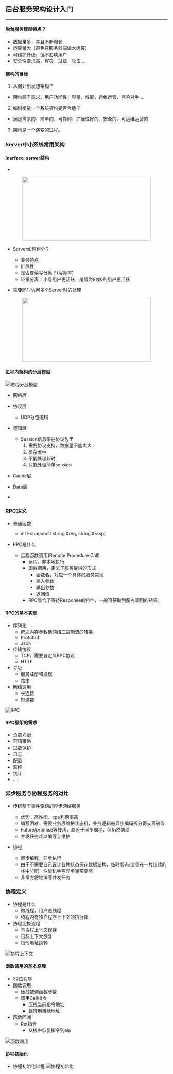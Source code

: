## 后台服务架构设计入门
------------

####  后台服务模型特点？
* 数据量多，并且不断增长
* 运算量大（避免在服务器端做大运算）
* 可维护升级，但不影响用户
* 安全性要求高，容灾，过载，攻击....

####  架构的目标
1. 从何处出发想架构？
* 架构源于需求。用户功能性，容量，性能，运维运营，竞争对手....

2. 如何衡量一个系统架构是否合适？
* 满足需求的、简单的、可靠的、扩展性好的、安全的、可运维运营的

3. 架构是一个演变的过程。

### Server中小系统常用架构
####  Inerface_server结构
* 
<div align = "center">
<img src="https://raw.githubusercontent.com/lengender/MarkdownPhotos/master/interface_server.png" width="400" height="200"/>
</div>

* Server如何划分？
	* 业务特点
	* 扩展性
	* 是否要读写分离？(写频率)
	* 轻重分离：小号用户更活跃，尾号为8或6的用户更活跃 


* 需要同时访问多个Server时的处理
<div align="center">
<img src = "https://raw.githubusercontent.com/lengender/MarkdownPhotos/master/inerface_server2.png" width="400" height="200">
</div>

#### 进程内架构的分层模型
![进程分层模型](https://raw.githubusercontent.com/lengender/MarkdownPhotos/master/%E8%BF%9B%E7%A8%8B%E5%88%86%E5%B1%82%E6%A8%A1%E5%9E%8B.png)


* 网络层
* 协议层
	* UDP分包逻辑
	
* 逻辑层
	* Session信息带在协议包里
		1. 需要协议支持，数据量不能太大
		2. 复杂度中
		3. 不能处理超时
		4. 只能处理简单session
		
* Cache层
* Data层
* 

### RPC定义
* 普通函数
	* int Echo(const string &req, string &resp)

* RPC是什么
	* 远程函数调用(Remote Procedure Call)
		* 远程，非本地执行
		* 函数调用，定义了服务提供的形式
			* 函数名，对应一个具体的服务实现
			* 输入参数
			* 输出参数
			* 返回值
		* RPC隐含了等待Response的特性，一般可获取到服务调用的结果。

#### RPC的基本实现
* 序列化
	* 解决内存参数到网络二进制流的转换
	* Protobuf
	* Json
* 传输协议
	* TCP，需要自定义RPC协议
	* HTTP
* 寻址
	* 服务注册和发现
	* 路由
* 网络调用
	* 长连接
	* 短连接

![RPC](https://raw.githubusercontent.com/lengender/MarkdownPhotos/master/rpc.png)


#### RPC框架的需求
* 负载均衡
* 容错策略
* 过载保护
* 日志
* 配置
* 监控
* 统计
* ....

### 异步服务与协程服务的对比
* 传统基于事件驱动的异步网络服务
	* 优势：高性能，cpu利用率高
	* 编写困难，需要业务层维护状态机，业务逻辑被异步编码拆分得支离破碎
	* Future/promise等技术，趋近于同步编程，但仍然繁琐
	* 并发任务难以编写与维护

* 协程
	* 同步编程，异步执行
	* 由于不需要自己设计各种状态保存数据结构，临时状态/变量在一片连续的栈中分配，性能比手写异步通常要高
	* 非常方便地编写并发任务

### 协程定义
* 协程是什么
	* 微线程，用户态线程
	* 线程内有独立程序上下文的执行体
* 协程切换流程
	* 本协程上下文保存
	* 目标上下文恢复
	* 指令地址跳转

![协程上下文](https://raw.githubusercontent.com/lengender/MarkdownPhotos/master/%E5%8D%8F%E7%A8%8B%E4%B8%8A%E4%B8%8B%E6%96%87.png)

#### 函数调用的基本原理
* 32位程序
* 函数调用
	* 压栈被调函数参数
	* 调用Call指令
		* 压栈当前指令地址
		* 跳转到目标地址
* 函数回溯
	* Ret指令
		* 从栈中恢复指令到eip

![函数调用](https://raw.githubusercontent.com/lengender/MarkdownPhotos/master/%E5%87%BD%E6%95%B0%E8%B0%83%E7%94%A8.png)

#### 协程初始化
* 协程初始化过程
![协程初始化](https://raw.githubusercontent.com/lengender/MarkdownPhotos/master/%E5%8D%8F%E7%A8%8B%E5%88%9D%E5%A7%8B%E5%8C%96.png)

